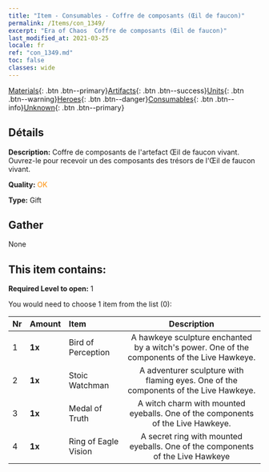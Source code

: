 ```yaml
---
title: "Item - Consumables - Coffre de composants (Œil de faucon)"
permalink: /Items/con_1349/
excerpt: "Era of Chaos  Coffre de composants (Œil de faucon)"
last_modified_at: 2021-03-25
locale: fr
ref: "con_1349.md"
toc: false
classes: wide
---
```

 [Materials](/fr/Items/){: .btn .btn--primary}[Artifacts](/fr/Items/Artifacts/){: .btn .btn--success}[Units](/fr/Items/Units/){: .btn .btn--warning}[Heroes](/fr/Items/Heroes/){: .btn .btn--danger}[Consumables](/fr/Items/Consumables/){: .btn .btn--info}[Unknown](/fr/Items/Unknown/){: .btn .btn--primary}

## Détails
 **Description:** Coffre de composants de l'artefact Œil de faucon vivant. Ouvrez-le pour recevoir un des composants des trésors de l'Œil de faucon vivant.

 **Quality:** <span style="color: #FF8C00">OK</span>

 **Type:** Gift

## Gather

  None

## This item contains:

 **Required Level to open:** 1

 You would need to choose 1 item from the list (0):

  | Nr | Amount |     Item    | Description |
  |:---|:-------|:------------|:-----------:|
  | 1 |  **1x** | Bird of Perception | A hawkeye sculpture enchanted by a witch's power. One of the components of the Live Hawkeye.  | 
  | 2 |  **1x** | Stoic Watchman | A adventurer sculpture with flaming eyes. One of the components of the Live Hawkeye.  | 
  | 3 |  **1x** | Medal of Truth | A witch charm with mounted eyeballs. One of the components of the Live Hawkeye.  | 
  | 4 |  **1x** | Ring of Eagle Vision | A secret ring with mounted eyeballs. One of the components of the Live Hawkeye  | 
